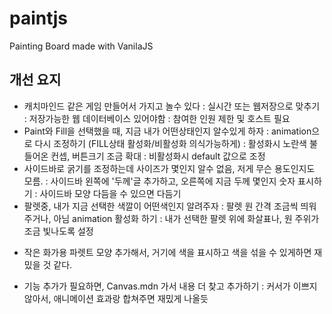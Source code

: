 # paintjs

Painting Board made with VanilaJS

## 개선 요지

- 캐치마인드 같은 게임 만들어서 가지고 놀수 있다
  : 실시간 또는 웹저장으로 맞추기
  : 저장가능한 웹 데이터베이스 있어야함
  : 참여한 인원 제한 및 호스트 필요
- Paint와 Fill을 선택했을 때, 지금 내가 어떤상태인지 알수있게 하자
  : animation으로 다시 조정하기 (FILL상태 활성화/비활성화 의식가능하게)
  : 활성화시 노란색 불 들어온 컨셉, 버튼크기 조금 확대
  : 비활성화시 default 값으로 조정
- 사이드바로 굵기를 조정하는데 사이즈가 몇인지 알수 없음, 저게 무슨 용도인지도 모름.
  : 사이드바 왼쪽에 '두께'글 추가하고, 오른쪽에 지금 두께 몇인지 숫자 표시하기
  : 사이드바 모양 다듬을 수 있으면 다듬기
- 팔렛중, 내가 지금 선택한 색깔이 어떤색인지 알려주자
  : 팔렛 원 간격 조금씩 띄워주거나, 아님 animation 활성화 하기
  : 내가 선택한 팔렛 위에 화살표나, 원 주위가 조금 빛나도록 설정

* 작은 화가용 파렛트 모양 추가해서, 거기에 색을 표시하고 색을 섞을 수 있게하면 재밌을 것 같다.

- 기능 추가가 필요하면, Canvas.mdn 가서 내용 더 찾고 추가하기
  : 커서가 이쁘지않아서, 애니메이션 효과랑 합쳐주면 재밌게 나올듯
